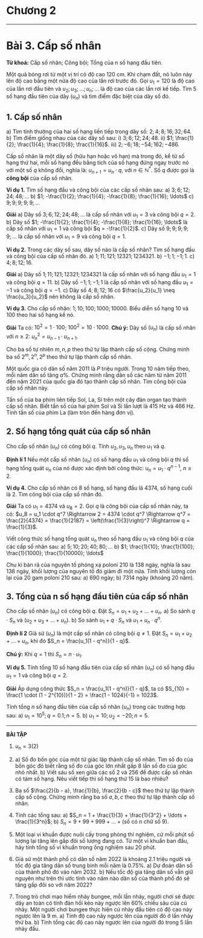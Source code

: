 # Chương 2
---
# Bài 3. Cấp số nhân

**Từ khoá:** Cấp số nhân; Công bội; Tổng của n số hạng đầu tiên.

Một quả bóng rơi từ một vị trí có độ cao $120$ cm. Khi chạm đất, nó luôn nảy lên độ cao bằng một nửa độ cao của lần rơi trước đó.
Gọi $u_1 = 120$ là độ cao của lần rơi đầu tiên và $u_2; u_3; \ldots; u_n; \ldots$ là độ cao của các lần rơi kế tiếp. Tìm $5$ số hạng đầu tiên của dãy $(u_n)$ và tìm điểm đặc biệt của dãy số đó.

## 1. Cấp số nhân

a) Tìm tính thường của hai số hạng liền tiếp trong dãy số: $2; 4; 8; 16; 32; 64$.
b) Tìm điểm giống nhau của các dãy số sau:
i) $3; 6; 12; 24; 48$.
ii) $1; \frac{1}{2}; \frac{1}{4}; \frac{1}{8}; \frac{1}{16}$.
iii) $2; -6; 18; -54; 162; -486$.

Cấp số nhân là một dãy số (hữu hạn hoặc vô hạn) mà trong đó, kể từ số hạng thứ hai, mỗi số hạng đều bằng tích của số hạng đứng ngay trước nó với một số $q$ không đổi, nghĩa là:
$u_{n+1} = u_n \cdot q$, với $n \in \mathbb{N}^*$.
Số $q$ được gọi là **công bội** của cấp số nhân.

**Ví dụ 1.**
Tìm số hạng đầu và công bội của các cấp số nhân sau:
a) $3; 6; 12; 24; 48; \ldots$
b) $1; -\frac{1}{2}; \frac{1}{4}; -\frac{1}{8}; \frac{1}{16}; \ldots$
c) $9; 9; 9; 9; 9; \ldots$

**Giải**
a) Dãy số $3; 6; 12; 24; 48; \ldots$ là cấp số nhân với $u_1 = 3$ và công bội $q = 2$.
b) Dãy số $1; -\frac{1}{2}; \frac{1}{4}; -\frac{1}{8}; \frac{1}{16}; \ldots$ là cấp số nhân với $u_1 = 1$ và công bội $q = -\frac{1}{2}$.
c) Dãy số $9; 9; 9; 9; 9; \ldots$ là cấp số nhân với $u_1 = 9$ và công bội $q = 1$.

**Ví dụ 2.** Trong các dãy số sau, dãy số nào là cấp số nhân? Tìm số hạng đầu và công bội của cấp số nhân đó.
a) $1; 11; 121; 12321; 1234321$.
b) $-1; 1; -1; 1$.
c) $4; 8; 12; 16$.

**Giải**
a) Dãy số $1; 11; 121; 12321; 1234321$ là cấp số nhân với số hạng đầu $u_1 = 1$ và công bội $q = 11$.
b) Dãy số $-1; 1; -1; 1$ là cấp số nhân với số hạng đầu $u_1 = -1$ và công bội $q = -1$.
c) Dãy số $4; 8; 12; 16$ có $\frac{u_2}{u_1} \neq \frac{u_3}{u_2}$ nên không là cấp số nhân.

**Ví dụ 3.** Cho cấp số nhân: $1; 10; 100; 1000; 10000$. Biểu diễn số hạng $10$ và $100$ theo hai số hạng kề nó.

**Giải**
Ta có: $10^2 = 1 \cdot 100$; $100^2 = 10 \cdot 1000$.
**Chú ý:** Dãy số $(u_n)$ là cấp số nhân với $n \ge 2$:
$u_n^2 = u_{n-1} \cdot u_{n+1}$.

Cho ba số tự nhiên $m, n, p$ theo thứ tự lập thành cấp số cộng. Chứng minh ba số $2^m, 2^n, 2^p$ theo thứ tự lập thành cấp số nhân.

Một quốc gia có dân số năm $2011$ là $P$ triệu người. Trong $10$ năm tiếp theo, mỗi năm dân số tăng $a\%$. Chứng minh rằng dân số các năm từ năm $2011$ đến năm $2021$ của quốc gia đó tạo thành cấp số nhân. Tìm công bội của cấp số nhân này.

Tần số của ba phím liên tiếp Sol, La, Si trên một cây đàn organ tạo thành cấp số nhân. Biết tần số của hai phím Sol và Si lần lượt là $415$ Hz và $466$ Hz. Tính tần số của phím La (làm tròn đến hàng đơn vị).

## 2. Số hạng tổng quát của cấp số nhân

Cho cấp số nhân $(u_n)$ có công bội $q$. Tính $u_2, u_3, u_n$ theo $u_1$ và $q$.

**Định lí 1**
Nếu một cấp số nhân $(u_n)$ có số hạng đầu $u_1$ và công bội $q$ thì số hạng tổng quát $u_n$ của nó được xác định bởi công thức:
$u_n = u_1 \cdot q^{n-1}$, $n \ge 2$.

**Ví dụ 4.** Cho cấp số nhân có $8$ số hạng, số hạng đầu là $4374$, số hạng cuối là $2$. Tìm công bội của cấp số nhân đó.

**Giải**
Ta có $u_1 = 4374$ và $u_8 = 2$. Gọi $q$ là công bội của cấp số nhân này, ta có:
$u_8 = u_1 \cdot q^7 \Rightarrow 2 = 4374 \cdot q^7 \Rightarrow q^7 = \frac{2}{4374} = \frac{1}{2187} = \left(\frac{1}{3}\right)^7 \Rightarrow q = \frac{1}{3}$.

Viết công thức số hạng tổng quát $u_n$ theo số hạng đầu $u_1$ và công bội $q$ của các cấp số nhân sau:
a) $5; 10; 20; 40; 80; \ldots$
b) $1; \frac{1}{10}; \frac{1}{100}; \frac{1}{1000}; \frac{1}{10000}; \ldots$

Chu kì bán rã của nguyên tố phóng xạ poloni $210$ là $138$ ngày, nghĩa là sau $138$ ngày, khối lượng của nguyên tố đó giảm đi một nửa. Tính khối lượng còn lại của $20$ gam poloni $210$ sau:
a) $690$ ngày;
b) $7314$ ngày (khoảng $20$ năm).

## 3. Tổng của n số hạng đầu tiên của cấp số nhân

Cho cấp số nhân $(u_n)$ có công bội $q$. Đặt $S_n = u_1 + u_2 + \ldots + u_n$.
a) So sánh $q \cdot S_n$ và $(u_2 + u_3 + \ldots + u_n)$.
b) So sánh $u_1 + q \cdot S_n$ và $u_1 + u_n \cdot q^n$.

**Định lí 2**
Giả sử $(u_n)$ là một cấp số nhân có công bội $q \neq 1$. Đặt $S_n = u_1 + u_2 + \ldots + u_n$, khi đó
$S_n = \frac{u_1(1 - q^n)}{1 - q}$.

**Chú ý:** Khi $q = 1$ thì $S_n = n \cdot u_1$.

**Ví dụ 5.** Tính tổng $10$ số hạng đầu tiên của cấp số nhân $(u_n)$ có số hạng đầu $u_1 = 1$ và công bội $q = 2$.

**Giải**
Áp dụng công thức $S_n = \frac{u_1(1 - q^n)}{1 - q}$, ta có $S_{10} = \frac{1 \cdot (1 - 2^{10})}{1 - 2} = \frac{1 - 1024}{-1} = 1023$.

Tính tổng $n$ số hạng đầu tiên của cấp số nhân $(u_n)$ trong các trường hợp sau:
a) $u_1 = 10^5; q = 0.1; n = 5$.
b) $u_1 = 10; u_2 = -20; n = 5$.

---

**BÀI TẬP**

1. $u_n = 3(2)$

3.  a) Số đo bốn góc của một tứ giác lập thành cấp số nhân. Tìm số đo của bốn góc đó biết rằng số đo của góc lớn nhất gấp $8$ lần số đo của góc nhỏ nhất.
    b) Viết sáu số xen giữa các số $2$ và $256$ để được cấp số nhân có tám số hạng. Nêu viết tiếp thì số hạng thứ $15$ là bao nhiêu?
4.  Ba số $\frac{2}{b - a}, \frac{1}{b}, \frac{2}{b - c}$ theo thứ tự lập thành cấp số cộng. Chứng minh rằng ba số $a, b, c$ theo thứ tự lập thành cấp số nhân.
5.  Tính các tổng sau:
    a) $S_n = 1 + \frac{1}{3} + \frac{1}{3^2} + \ldots + \frac{1}{3^n}$;
    b) $S_n = 9 + 99 + 999 + \ldots + ( \text{số có n chữ số 9} )$.
6.  Một loại vi khuẩn được nuôi cấy trong phòng thí nghiệm, cứ mỗi phút số lượng lại tăng lên gấp đôi số lượng đang có. Từ một vi khuẩn ban đầu, hãy tính tổng số vi khuẩn trong ống nghiệm sau $20$ phút.
7.  Giả sử một thành phố có dân số năm $2022$ là khoảng $2.1$ triệu người và tốc độ gia tăng dân số trung bình mỗi năm là $0.75\%$.
    a) Dự đoán dân số của thành phố đó vào năm $2032$.
    b) Nếu tốc độ gia tăng dân số vẫn giữ nguyên như trên thì ước tính vào năm nào dân số của thành phố đó sẽ tăng gấp đôi so với năm $2022$?
8.  Trong trò chơi mạo hiểm nhảy bungee, mỗi lần nhảy, người chơi sẽ được dây an toàn có tính đàn hồi kéo này ngược lên $60\%$ chiều sâu của cú nhảy. Một người chơi bungee thực hiện cú nhảy đầu tiên có độ cao nảy ngược lên là $9$ m.
    a) Tính độ cao nảy ngược lên của người đó ở lần nhảy thứ ba.
    b) Tính tổng các độ cao nảy ngược lên của người đó trong $5$ lần nhảy đầu.
